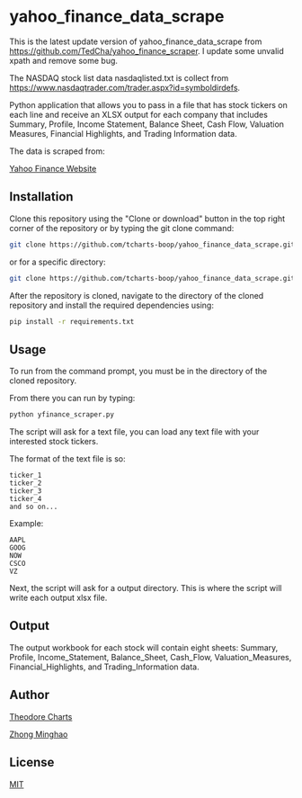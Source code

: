 # yahoo_finance_data_scrape

This is the latest update version of yahoo_finance_data_scrape from https://github.com/TedCha/yahoo_finance_scraper. I update some unvalid xpath and remove some bug.

The NASDAQ stock list data nasdaqlisted.txt is collect from https://www.nasdaqtrader.com/trader.aspx?id=symboldirdefs.

Python application that allows you to pass in a file that has stock tickers on each line and receive an XLSX output for each company that includes Summary, Profile, Income Statement, Balance Sheet, Cash Flow, Valuation Measures, Financial Highlights, and Trading Information data.

The data is scraped from:

[Yahoo Finance Website](https://finance.yahoo.com/)

## Installation

Clone this repository using the "Clone or download" button in the top right corner of the repository or by typing the git clone command:

```bash
git clone https://github.com/tcharts-boop/yahoo_finance_data_scrape.git
```
or for a specific directory:

```bash
git clone https://github.com/tcharts-boop/yahoo_finance_data_scrape.git /specific/directory/
```

After the repository is cloned, navigate to the directory of the cloned repository and install the required dependencies using:

```bash
pip install -r requirements.txt
```

## Usage

To run from the command prompt, you must be in the directory of the cloned repository.

From there you can run by typing:
```bash
python yfinance_scraper.py
```

The script will ask for a text file, you can load any text file with your interested stock tickers.

The format of the text file is so:

```text
ticker_1
ticker_2
ticker_3
ticker_4
and so on...
```

Example:
```text
AAPL
GOOG
NOW
CSCO
VZ
```

Next, the script will ask for a output directory. This is where the script will write each output xlsx file.

## Output

The output workbook for each stock will contain eight sheets: Summary, Profile, Income_Statement, Balance_Sheet, Cash_Flow, Valuation_Measures, Financial_Highlights, and Trading_Information data.


## Author

[Theodore Charts](https://www.linkedin.com/in/tedcharts/)

[Zhong Minghao](https://www.linkedin.com/in/minghao-zhong-ba8062286/)

## License
[MIT](https://choosealicense.com/licenses/mit/)


